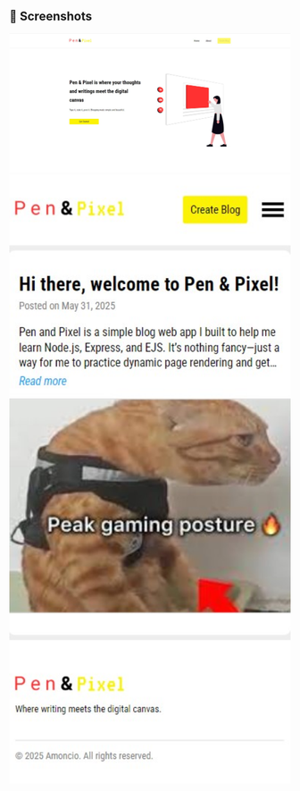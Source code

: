 ## 📸 Screenshots

<img src="Public/images/Screenshot 2025-06-20 155418.jpg" alt="Landing Page" width="600"/>
<img src="Public/images/mobile pen and pixel.jpg" alt="Landing Page" width="600"/>
